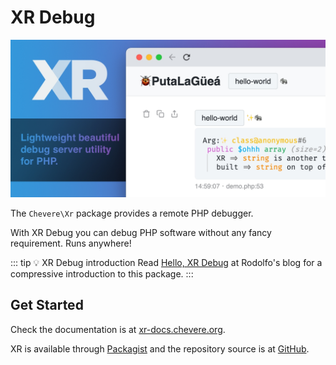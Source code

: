 # XR Debug

![XR](../src/packages/xr/xr-social.jpg)

The `Chevere\Xr` package provides a remote PHP debugger.

With XR Debug you can debug PHP software without any fancy requirement. Runs anywhere!

::: tip 💡 XR Debug introduction
Read [Hello, XR Debug](https://rodolfoberrios.com/2022/01/06/hello-xr/) at Rodolfo's blog for a compressive introduction to this package.
:::

## Get Started

Check the documentation is at [xr-docs.chevere.org](https://xr-docs.chevere.org/).

XR is available through [Packagist](https://packagist.org/packages/chevere/xr) and the repository source is at [GitHub](https://github.com/chevere/xr).
